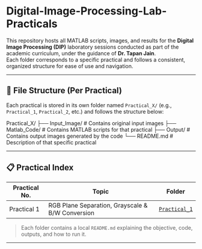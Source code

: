 # Digital-Image-Processing-Lab-Practicals




This repository hosts all MATLAB scripts, images, and results for the **Digital Image Processing (DIP)** laboratory sessions conducted as part of the academic curriculum, under the guidance of **Dr. Tapan Jain**.  
Each folder corresponds to a specific practical and follows a consistent, organized structure for ease of use and navigation.

---

## 📂 File Structure (Per Practical)

Each practical is stored in its own folder named `Practical_X/` (e.g., `Practical_1`, `Practical_2`, etc.) and follows the structure below:

Practical_X/
├── Input_Image/ # Contains original input images
├── Matlab_Code/ # Contains MATLAB scripts for that practical
├── Output/ # Contains output images generated by the code
└── README.md # Description of that specific practical



---

## 📋 Practical Index

| Practical No. | Topic                                             | Folder                         |
|---------------|---------------------------------------------------|--------------------------------|
| Practical 1   | RGB Plane Separation, Grayscale & B/W Conversion  | [`Practical_1`](./Practical_1) |


> Each folder contains a local `README.md` explaining the objective, code, outputs, and how to run it.

---


